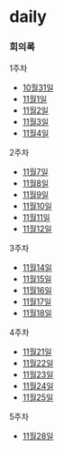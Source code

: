 # daily

### 회의록
1주차
- [10월31일](meeting/221031.md)
- [11월1일](meeting/221101.md)
- [11월2일](meeting/221102.md)
- [11월3일](meeting/221103.md)
- [11월4일](meeting/221104.md)

2주차
- [11월7일](meeting/221107.md)
- [11월8일](meeting/221108.md)
- [11월9일](meeting/221109.md)
- [11월10일](meeting/221110.md)
- [11월11일](meeting/221111.md)
- [11월12일](meeting/221112.md)

3주차
- [11월14일](meeting/221114.md)
- [11월15일](meeting/221115.md)
- [11월16일](meeting/221116.md)
- [11월17일](meeting/221117.md)
- [11월18일](meeting/221118.md)

4주차
- [11월21일](meeting/221121.md)
- [11월22일](meeting/221122.md)
- [11월23일](meeting/221123.md)
- [11월24일](meeting/221124.md)
- [11월25일](meeting/221125.md)

5주차
- [11월28일](meeting/221128.md)
